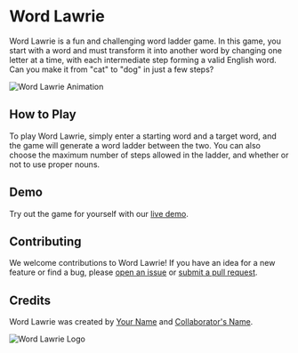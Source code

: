 # Word Lawrie

Word Lawrie is a fun and challenging word ladder game. In this game, you start with a word and must transform it into another word by changing one letter at a time, with each intermediate step forming a valid English word. Can you make it from "cat" to "dog" in just a few steps?

![Word Lawrie Animation](https://media.giphy.com/media/4EFhJQw8kI7qQ/giphy.gif)

## How to Play

To play Word Lawrie, simply enter a starting word and a target word, and the game will generate a word ladder between the two. You can also choose the maximum number of steps allowed in the ladder, and whether or not to use proper nouns.

## Demo

Try out the game for yourself with our [live demo](https://word-lawrie.herokuapp.com/).

## Contributing

We welcome contributions to Word Lawrie! If you have an idea for a new feature or find a bug, please [open an issue](https://github.com/your-username/word-lawrie/issues) or [submit a pull request](https://github.com/your-username/word-lawrie/pulls).

## Credits

Word Lawrie was created by [Your Name](https://github.com/your-username) and [Collaborator's Name](https://github.com/collaborator-username).

![Word Lawrie Logo](https://upload.wikimedia.org/wikipedia/commons/4/41/Word_Lawrie_Logo.svg)
